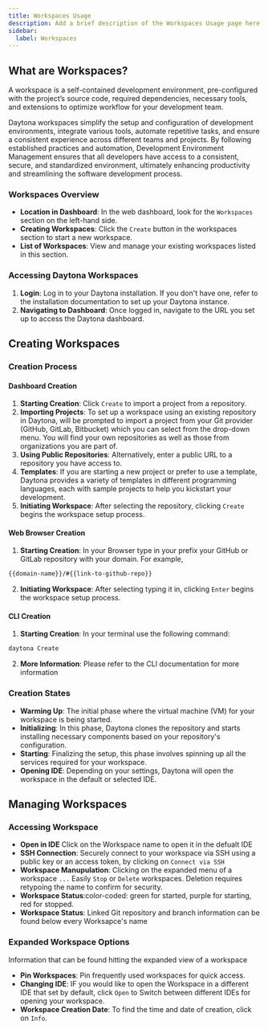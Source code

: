 ```yaml
---
title: Workspaces Usage
description: Add a brief description of the Workspaces Usage page here
sidebar:
  label: Workspaces
---
```


## What are Workspaces?

A workspace is a self-contained development environment, pre-configured with the project’s source code, required dependencies, necessary tools, and extensions to optimize workflow for your development team.

Daytona workspaces simplify the setup and configuration of development environments, integrate various tools, automate repetitive tasks, and ensure a consistent experience across different teams and projects. By following established practices and automation, Development Environment Management ensures that all developers have access to a consistent, secure, and standardized environment, ultimately enhancing productivity and streamlining the software development process.

### Workspaces Overview

- **Location in Dashboard**: In the web dashboard, look for the `Workspaces` section on the left-hand side.
- **Creating Workspaces**: Click the `Create` button in the workspaces section to start a new workspace.
- **List of Workspaces**: View and manage your existing workspaces listed in this section.

### Accessing Daytona Workspaces

1. **Login**: Log in to your Daytona installation. If you don't have one, refer to the installation documentation to set up your Daytona instance.
2. **Navigating to Dashboard**: Once logged in, navigate to the URL you set up to access the Daytona dashboard.

## Creating Workspaces

### Creation Process

#### Dashboard Creation

1. **Starting Creation**: Click `Create` to import a project from a repository.
2. **Importing Projects**: To set up a workspace using an existing repository in Daytona, will be prompted to import a project from your Git provider (GitHub, GitLab, Bitbucket) which you can select from the drop-down menu. You will find your own repositories as well as those from organizations you are part of.
3. **Using Public Repositories**: Alternatively, enter a public URL to a repository you have access to.
4. **Templates**: If you are starting a new project or prefer to use a template, Daytona provides a variety of templates in different programming languages, each with sample projects to help you kickstart your development.
5. **Initiating Workspace**: After selecting the repository, clicking `Create` begins the workspace setup process.

#### Web Browser Creation

1. **Starting Creation**: In your Browser type in your prefix your GitHub or GitLab repository with your domain. For example,

```bash
{{domain-name}}/#{{link-to-github-repo}}
```

2. **Initiating Workspace**: After selecting typing it in, clicking `Enter` begins the workspace setup process.

#### CLI Creation

1. **Starting Creation**: In your terminal use the following command:

```bash
daytona Create
```

2. **More Information**: Please refer to the CLI documentation for more information

### Creation States

- **Warming Up**: The initial phase where the virtual machine (VM) for your workspace is being started.
- **Initializing**: In this phase, Daytona clones the repository and starts installing necessary components based on your repository's configuration.
- **Starting**: Finalizing the setup, this phase involves spinning up all the services required for your workspace.
- **Opening IDE**: Depending on your settings, Daytona will open the workspace in the default or selected IDE.

## Managing Workspaces




### Accessing Workspace

- **Open in IDE** Click on the Workspace name to open it in the defualt IDE
- **SSH Connection**: Securely connect to your workspace via SSH using a public key or an access token, by clicking on `Connect via SSH`
- **Workspace Manupulation**: Clicking on the expanded menu of a workspace `...` Easily `Stop` or `Delete` workspaces. Deletion requires retypoing the name to confirm for security.
- **Workspace Status**:color-coded: green for started, purple for starting, red for stopped.
- **Workspace Status**: Linked Git repository and branch information can be found below every Worksapce's name

### Expanded Workspace Options

Information that can be found hitting the expanded view of a workspace

- **Pin Workspaces**: Pin frequently used workspaces for quick access.
- **Changing IDE**: IF you would like to open the Workspace in a different IDE that set by default, click `Open` to Switch between different IDEs for opening your workspace.
- **Workspace Creation Date**: To find the time and date of creation, click on `Info`.

